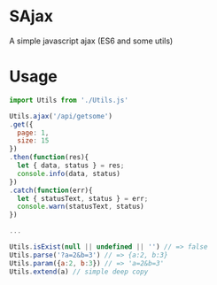 # SAjax
A simple javascript ajax (ES6 and some utils)

# Usage
```javascript
import Utils from './Utils.js'

Utils.ajax('/api/getsome')
.get({
  page: 1,
  size: 15
})
.then(function(res){
  let { data, status } = res;
  console.info(data, status)
})
.catch(function(err){
  let { statusText, status } = err;
  console.warn(statusText, status)
})

...

Utils.isExist(null || undefined || '') // => false
Utils.parse('?a=2&b=3') // => {a:2, b:3}
Utils.param({a:2, b:3}) // => 'a=2&b=3'
Utils.extend(a) // simple deep copy
```
